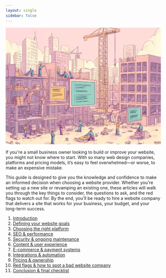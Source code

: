 ```yaml
---
layout: single
sidebar: false
---
```

![{{ site.description }}](/assets/images/website-build.png)

If you're a small business owner looking to build or improve your website,
you might not know where to start. With so many web design companies,
platforms and pricing models, it’s easy to feel overwhelmed—or worse, to
make an expensive mistake.

This guide is designed to give you the knowledge and confidence to make an
informed decision when choosing a website provider. Whether you're setting
up a new site or revamping an existing one, these articles will walk you
through the key things to consider, the questions to ask, and the red flags
to watch out for. By the end, you'll be ready to hire a website company that
delivers a site that works for your business, your budget, and your
long-term success.

1. [Introduction](./introduction/)
1. [Defining your website goals](./goals/)
1. [Choosing the right platform](./platform/)
1. [SEO & performance](./seo/)
1. [Security & ongoing maintenance](./maintenance/)
1. [Content & user experience](./content/)
1. [E-commerce & payment systems](./ecommerce/)
1. [Integrations & automation](./integrations/)
1. [Pricing & ownership](./pricing/)
1. [Red flags & how to spot a bad website company](./redflags/)
1. [Conclusion & final checklist](./conclusion/)
